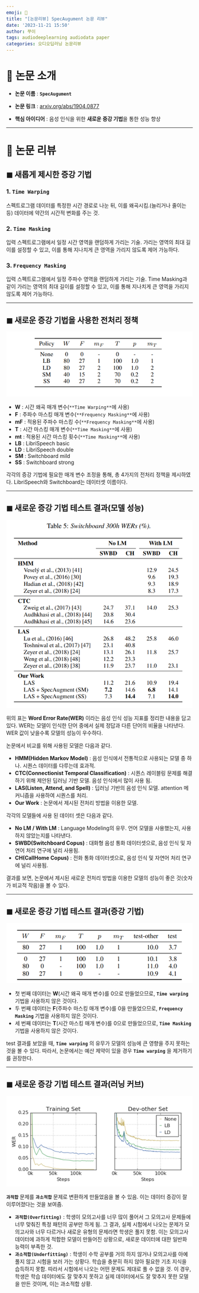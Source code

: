 ```yaml
---
emoji: 💜
title: "[논문리뷰] SpecAugument 논문 리뷰"
date: '2023-11-21 15:50'
author: 쭈이
tags: audiodeeplearning audiodata paper
categories: 오디오딥러닝 논문리뷰
---
```



# 📌 논문 소개

* **논문 이름** : **`SpecAugument`**

* **논문 링크** : [arxiv.org/abs/1904.0877](https://arxiv.org/abs/1904.08779)

* **핵심 아이디어** : 음성 인식을 위한 **새로운 증강 기법**을 통한 성능 향상

---

# 📄 논문 리뷰

## ◼ 새롭게 제시한 증강 기법

### 1. `Time Warping`

스펙트로그램 데이터를 특정한 시간 경로로 나눈 뒤, 이를 왜곡시킴.(늘리거나 줄이는 등) 데이터에 약간의 시간적 변화를 주는 것.

### 2. `Time Masking`

입력 스펙트로그램에서 일정 시간 영역을 랜덤하게 가리는 기술. 가리는 영역의 최대 길이를 설정할 수 있고, 이를 통해 지나치게 큰 영역을 가리지 않도록 제어 가능하다.

### 3. `Frequency Masking`

입력 스펙트로그램에서 일정 주파수 영역을 랜덤하게 가리는 기술. Time Masking과 같이 가리는 영역의 최대 길이를 설정할 수 있고, 이를 통해 지나치게 큰 영역을 가리지 않도록 제어 가능하다.

---

## ◼ 새로운 증강 기법을 사용한 전처리 정책

![Untitled](Untitled.png)

- **W** : 시간 왜곡 매개 변수(`**Time Warping**`에 사용)
- **F** : 주파수 마스킹 매개 변수(`**Frequency Masking**`에 사용)
- **mF** : 적용된 주파수 마스킹 수(`**Frequency Masking**`에 사용)
- **T** : 시간 마스킹 매개 변수(`**Time Masking**`에 사용)
- **mt** : 적용된 시간 마스킹 횟수(`**Time Masking**`에 사용)
- **LB** : LibriSpeech basic
- **LD** : LibriSpeech double
- **SM** : Switchboard mild
- **SS** : Switchboard strong

각각의 증강 기법에 필요한 매개 변수 조정을 통해, 총 4가지의 전처리 정책을 제시하였다. LibriSpeech와 Switchboard는 데이터셋 이름이다.

---

## ◼ 새로운 증강 기법 테스트 결과(모델 성능)

![Untitled](Untitled_1.png)

위의 표는 **Word Error Rate(WER)** 이라는 음성 인식 성능 지표를 정리한 내용을 담고 있다. WER는 모델이 인식한 단어 중에서 실제 정답과 다른 단어의 비율을 나타낸다. WER 값이 낮을수록 모델의 성능이 우수하다.

논문에서 비교를 위해 사용된 모델은 다음과 같다.

- **HMM(Hidden Markov Model)** : 음성 인식에서 전통적으로 사용되는 모델 중 하나. 시퀀스 데이터를 다루는데 효과적.
- **CTC(Connectionist Temporal Classification)** : 시퀀스 레이블링 문제를 해결하기 위해 제안된 딥러닝 기반 모델. 음성 인식에서 많이 사용 됨.
- **LAS(Listen, Attend, and Spell)** : 딥러닝 기반의 음성 인식 모델. attention 메커니즘을 사용하여 시퀀스를 처리.
- **Our Work** : 논문에서 제시된 전처리 방법을 이용한 모델.

각각의 모델들에 사용 된 데이터 셋은 다음과 같다.

- **No LM / With LM** : Language Modeling의 유무. 언어 모델을 사용했는지, 사용하지 않았는지를 나타낸다.
- **SWBD(Switchboard Copus)** : 대화형 음성 통화 데이터셋으로, 음성 인식 및 자연어 처리 연구에 널리 사용됨.
- **CH(CallHome Copus)** : 전화 통화 데이터셋으로, 음성 인식 및 자연어 처리 연구에 널리 사용됨.

결과를 보면, 논문에서 제시된 새로운 전처리 방법을 이용한 모델의 성능이 좋은 것(숫자가 비교적 작음)을 볼 수 있다.

---

## ◼ 새로운 증강 기법 테스트 결과(증강 기법)

![Untitled](Untitled_2.png)

- 첫 번째 데이터는 **W**(시간 왜곡 매개 변수)를 0으로 만들었으므로, **`Time warping`** 기법을 사용하지 않은 것이다.
- 두 번째 데이터는 **F**(주파수 마스킹 매개 변수)를 0을 만들었으므로, **`Frequency Masking`** 기법을 사용하지 않은 것이다.
- 세 번째 데이터는 **T**(시간 마스킹 매개 변수)를 0으로 만들었으므로, **`Time Masking`** 기법을 사용하지 않은 것이다.

test 결과를 보았을 때, **`Time warping`** 의 유무가 모델의 성능에 큰 영향을 주지 못하는 것을 볼 수 있다. 따라서, 논문에서는 예산 제약이 있을 경우 **`Time warping`** 을 제거하기를 권장한다.

---

## ◼ 새로운 증강 기법 테스트 결과(러닝 커브)

![Untitled](Untitled_3.png)

**`과적합`** 문제를 **`과소적합`** 문제로 변환하게 만들었음을 볼 수 있음. 이는 데이터 증강이 잘 이루어졌다는 것을 보여줌.

- **`과적합(Overfitting)`** : 학생이 모의고사를 너무 많이 풀어서 그 모의고사 문제들에 너무 맞춰진 특정 패턴의 공부만 하게 됨. 그 결과, 실제 시험에서 나오는 문제가 모의고사와 너무 다르거나 새로운 유형의 문제라면 학생은 풀지 못함. 이는 모의고사 데이터에 과하게 적합한 모델이 만들어진 상황으로, 새로운 데이터에 대한 일반화 능력이 부족한 것.
- **`과소적합(Underfitting)`** : 학생이 수학 공부를 거의 하지 않거나 모의고사를 아예 풀지 않고 시험을 보러 가는 상황다. 학습을 충분히 하지 않아 필요한 기초 지식을 습득하지 못함. 따라서 시험에서 나오는 어떤 문제도 제대로 풀 수 없을 것. 이 경우, 학생은 학습 데이터에도 잘 맞추지 못하고 실제 데이터에서도 잘 맞추지 못한 모델을 만든 것이며, 이는 과소적합 상황.

```toc

```